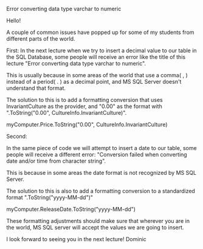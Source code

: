 

Error converting data type varchar to numeric

Hello!

A couple of common issues have popped up for some of my students from different parts of the world.


First:
In the next lecture when we try to insert a decimal value to our table in the SQL Database, some people will receive an error like the title of this lecture "Error converting data type varchar to numeric".

This is usually because in some areas of the world that use a comma( , ) instead of a period( . ) as a decimal point, and MS SQL Server doesn't understand that format.


The solution to this is to add a formatting conversion that uses InvariantCulture as the provider, and "0.00" as the format with ".ToString("0.00", CultureInfo.InvariantCulture)".

myComputer.Price.ToString("0.00", CultureInfo.InvariantCulture)


Second:

In the same piece of code we will attempt to insert a date to our table, some people will receive a different error: "Conversion failed when converting date and/or time from character string".

This is because in some areas the date format is not recognized by MS SQL Server.

The solution to this is also to add a formatting conversion to a standardized format ".ToString("yyyy-MM-dd")"

myComputer.ReleaseDate.ToString("yyyy-MM-dd")




These formatting adjustments should make sure that wherever you are in the world, MS SQL server will accept the values we are going to insert.



I look forward to seeing you in the next lecture!
Dominic
